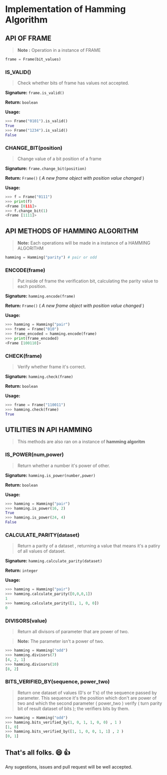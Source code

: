 # Implementation of Hamming Algorithm

## API OF FRAME

> **Note :** Operation in a instance of FRAME

```python
frame = Frame(bit_values)
```

### IS_VALID()

> Check whether bits of frame has values not accepted.

**Signature:** ```frame.is_valid()```

**Return:** ```boolean```

**Usage:**

```python
>>> Frame("0101").is_valid()
True
>>> Frame("1234").is_valid()
False
```

### CHANGE_BIT(position)

> Change value of a bit position of a frame

**Signature:** ```frame.change_bit(position)```

**Return:** ```Frame()``` ( _A new frame object with position value changed_ )

**Usage:**

```python
>>> f = Frame("0111")
>>> print(f)
<Frame [0111]>
>>> f.change_bit(1)
<Frame [1111]>
```

## API METHODS OF HAMMING ALGORITHM

> **Note:** Each operations will be made in a instance of a HAMMING ALGORITHM

```python
hamming = Hamming("parity") # pair or odd
```

### ENCODE(frame)

> Put inside of frame the verification bit, calculating the parity value to each position.

**Signature:** ```hamming.encode(frame)```

**Return:** ```Frame()``` ( _A new frame object with position value changed_ )

**Usage:**

```python
>>> hamming = Hamming("pair")
>>> frame = Frame("010")
>>> frame_encoded = hamming.encode(frame)
>>> print(frame_encoded)
<Frame [100110]>
```

### CHECK(frame)

> Verify whether frame it's correct.

**Signature:** ```hamming.check(frame)```

**Return:** ```boolean```

**Usage:**

```python
>>> frame = Frame("110011")
>>> hamming.check(frame)
True
```

## UTILITIES IN API HAMMING

> This methods are also ran on a instance of **hamming algoritm**

### IS_POWER(num,power)

> Return whether a number it's power of other.

**Signature:** ```hamming.is_power(number,power)```

**Return:** ```boolean```

**Usage:**

```python
>>> hamming = Hamming("pair")
>>> hamming.is_power(16, 2)
True
>>> hamming.is_power(24, 4)
False
```

### CALCULATE_PARITY(dataset)

> Return a parity of a dataset , returning a value that means it's a patiry of all values of dataset.

**Signature:** ```hamming.calculate_parity(dataset)```

**Return:** ```integer```

**Usage:**

```python
>>> hamming = Hamming("pair")
>>> hamming.calculate_parity([0,0,0,1])
1
>>> hamming.calculate_parity([1, 1, 0, 0])
0
```

### DIVISORS(value)

> Return all divisors of parameter that are power of two.

> **Note:** The parameter isn't a power of two.

```python
>>> hamming = Hamming("odd")
>>> hamming.divisors(7)
[4, 2, 1]
>>> hamming.divisors(10)
[8, 2]
```

### BITS_VERIFIED_BY(sequence, power_two)

> Return one dataset of values (0's or 1's) of the sequence passed by parameter. This sequence it's the position which don't are power of two and which the second parameter ( power_two ) verify ( turn parity bit of result dataset of bits ); the verifiers bits by them.

```python
>>> hamming = Hamming("odd")
>>> hamming.bits_verified_by(1, 0, 1, 1, 0, 0) , 1 )
[1, 0]
>>> hamming.bits_verified_by([1, 1, 0, 0, 1, 1] , 2 )
[0, 1]
```

## That's all folks. :smile: :+1:
Any sugestions, issues and pull request will be well accepted.